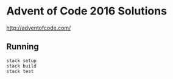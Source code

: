 # Advent of Code 2016 Solutions

http://adventofcode.com/

## Running

```
stack setup
stack build
stack test
```
